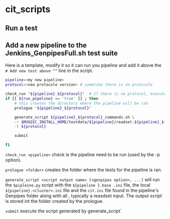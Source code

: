 # cit_scripts

## Run a test


## Add a new pipeline to the Jenkins_GenpipesFull.sh test suite

Here is a template, modify it so it can run you pipeline and add it above the `# Add new test above ^^` 
line in the script.

```bash 
pipeline=<my new pipeline>
protocol=<new protocole version> # sometime there is no protocole 

check_run "${pipeline}_${protocol}"  # If there is no protocol, execute check_run "${pipeline}"
if [[ ${run_pipeline} == 'true' ]] ; then
    # this creates the directory where the pipeline will be ran
    prologue "${pipeline}_${protocol}"

    generate_script ${pipeline}_${protocol}_commands.sh \
    -r $MUGQIC_INSTALL_HOME/testdata/${pipeline}/readset.${pipeline}_${protocol}.txt \
    -t ${protocol} 

    submit

fi
```

`check_run <pipeline>` check is the pipeline need to be run (used by the -p <pipeline> option). 

`prologue <folder>` creates the folder where the tests for the pipeline is ran. 

`generate_script <script output name> [<genpipes option>, ...]` will run the `$pipleine.py` script with the `${pipeline
}.base
.ini` file, the local `${pipeline}.<cluster>.ini` file and the `cit.ini` file found in the pipeline's Genpipes folder
 along with all <genpipes options>, typically a reasdset input.  The output script is stored int the folder created
  by the prologue. 

`submit` execute the script generated by generate_script`
